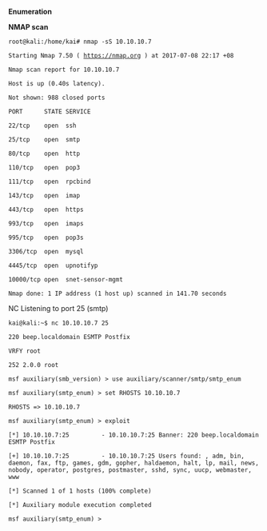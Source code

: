 **Enumeration**

**NMAP scan**

`root@kali:/home/kai# nmap -sS 10.10.10.7`

`Starting Nmap 7.50 ( `[`https://nmap.org`](https://nmap.org)` ) at 2017-07-08 22:17 +08`

`Nmap scan report for 10.10.10.7`

`Host is up (0.40s latency).`

`Not shown: 988 closed ports`

`PORT      STATE SERVICE`

`22/tcp    open  ssh`

`25/tcp    open  smtp`

`80/tcp    open  http`

`110/tcp   open  pop3`

`111/tcp   open  rpcbind`

`143/tcp   open  imap`

`443/tcp   open  https`

`993/tcp   open  imaps`

`995/tcp   open  pop3s`

`3306/tcp  open  mysql`

`4445/tcp  open  upnotifyp`

`10000/tcp open  snet-sensor-mgmt`

`Nmap done: 1 IP address (1 host up) scanned in 141.70 seconds`

NC Listening to port 25 \(smtp\)

`kai@kali:~$ nc 10.10.10.7 25`

`220 beep.localdomain ESMTP Postfix`

`VRFY root`

`252 2.0.0 root`

`msf auxiliary(smb_version) > use auxiliary/scanner/smtp/smtp_enum`

`msf auxiliary(smtp_enum) > set RHOSTS 10.10.10.7`

`RHOSTS => 10.10.10.7`

`msf auxiliary(smtp_enum) > exploit`

`[*] 10.10.10.7:25         - 10.10.10.7:25 Banner: 220 beep.localdomain ESMTP Postfix`

`[+] 10.10.10.7:25         - 10.10.10.7:25 Users found: , adm, bin, daemon, fax, ftp, games, gdm, gopher, haldaemon, halt, lp, mail, news, nobody, operator, postgres, postmaster, sshd, sync, uucp, webmaster, www`

`[*] Scanned 1 of 1 hosts (100% complete)`

`[*] Auxiliary module execution completed`

`msf auxiliary(smtp_enum) >`

